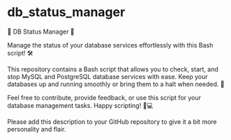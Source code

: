 # db_status_manager

🚀 DB Status Manager 🚀

Manage the status of your database services effortlessly with this Bash script! 🛠️

This repository contains a Bash script that allows you to check, start, and stop MySQL and PostgreSQL database services with ease. Keep your databases up and running smoothly or bring them to a halt when needed. 🎯

Feel free to contribute, provide feedback, or use this script for your database management tasks. Happy scripting! 🤖💻

Please add this description to your GitHub repository to give it a bit more personality and flair.

